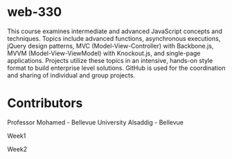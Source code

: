 # web-330
This course examines intermediate and advanced JavaScript concepts and techniques.  Topics include advanced functions, asynchronous executions, jQuery design patterns, MVC (Model-View-Controller) with Backbone.js, MVVM (Model-View-ViewModel) with Knockout.js, and single-page applications. Projects utilize these topics in an intensive, hands-on style format to build enterprise level solutions.  GitHub is used for the coordination and sharing of individual and group projects.
# Contributors

Professor Mohamed - Bellevue University Alsaddig - Bellevue

Week1


Week2
